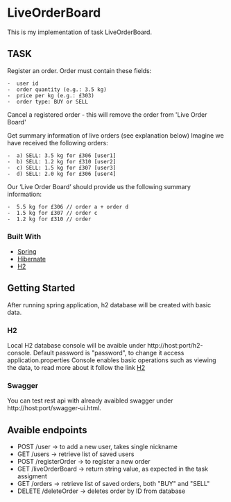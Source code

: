 # LiveOrderBoard

This is my implementation of task LiveOrderBoard.

## TASK
 Register an order.
 Order must contain these fields:
 
    -  user id 
    -  order quantity (e.g.: 3.5 kg) 
    -  price per kg (e.g.: £303) 
    -  order type: BUY or SELL 
    
 Cancel a registered order - this will remove the order from 'Live Order Board' 
 
 Get summary information of live orders (see explanation below) Imagine we have received the following orders: 
 
    -  a) SELL: 3.5 kg for £306 [user1] 
    -  b) SELL: 1.2 kg for £310 [user2] 
    -  c) SELL: 1.5 kg for £307 [user3] 
    -  d) SELL: 2.0 kg for £306 [user4] 
    
Our ‘Live Order Board’ should provide us the following summary information: 

    -  5.5 kg for £306 // order a + order d 
    -  1.5 kg for £307 // order c 
    -  1.2 kg for £310 // order 

### Built With
* [Spring](https://docs.spring.io/spring-framework/docs/current/reference/html/)
* [Hibernate](https://hibernate.org/)
* [H2](https://www.h2database.com/html/main.html)


## Getting Started

After running spring application, h2 database will be created with basic data.

### H2
Local H2 database console will be avaible under http://host:port/h2-console.
Default password is "password", to change it access application.properties
Console enables basic operations such as viewing the data, to read more about it follow the link [H2](https://www.h2database.com/html/main.html)
 
### Swagger
You can test rest api with already avaibled swagger under http://host:port/swagger-ui.html.

## Avaible endpoints
* POST /user -> to add a new user, takes single nickname
* GET /users -> retrieve list of saved users
* POST /registerOrder -> to register a new order
* GET /liveOrderBoard -> return string value, as expected in the task assigment
* GET /orders -> retrieve list of saved orders, both "BUY" and "SELL"
* DELETE /deleteOrder -> deletes order by ID from database

